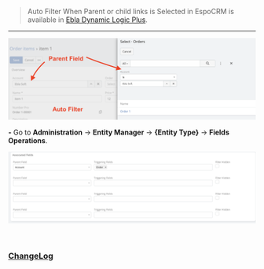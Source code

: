 > Auto Filter When Parent or child links is Selected in EspoCRM is available
> in [Ebla Dynamic Logic Plus](https://www.eblasoft.com.tr/espocrm-extension-page/dynamic-logic-plus).

---

![Auto Filter When Parent is Selected](../../_static/images/extensions/dynamic-logic-plus/auto-filter.png)

**-** Go to **Administration** -> **Entity Manager** -> **{Entity Type}** -> **Fields Operations**.

![Auto Filter When Parent is Selected](../../_static/images/extensions/dynamic-logic-plus/auto-filter-op.png)

<br>

### <font color=gray> [ChangeLog](changelog.md) </font>